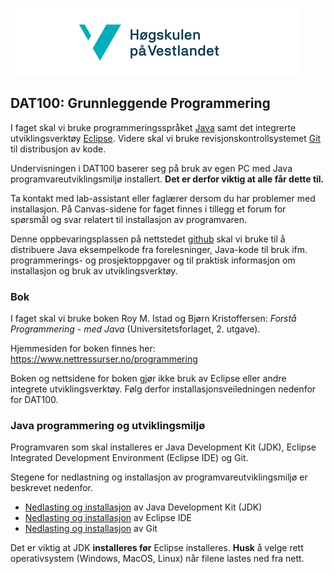 ![hvl](hvllogo.png)

## DAT100: Grunnleggende Programmering

I faget skal vi bruke programmeringsspråket [Java](https://www.java.com/en/) samt det integrerte utviklingsverktøy [Eclipse](https://www.eclipse.org). Videre skal vi bruke revisjonskontrollsystemet [Git](https://git-scm.com) til distribusjon av kode.

Undervisningen i DAT100 baserer seg på bruk av egen PC med Java programvareutviklingsmiljø installert. **Det er derfor viktig at alle får dette til.**

Ta kontakt med lab-assistant eller faglærer dersom du har problemer med installasjon. På Canvas-sidene for faget finnes i tillegg et forum for spørsmål og svar relatert til installasjon av programvaren.

Denne oppbevaringsplassen på nettstedet [github](https://www.github.com) skal vi bruke til å distribuere Java eksempelkode fra forelesninger, Java-kode til bruk ifm. programmerings- og prosjektoppgaver og til praktisk informasjon om installasjon og bruk av utviklingsverktøy.

### Bok

I faget skal vi bruke boken Roy M. Istad og Bjørn Kristoffersen: *Forstå Programmering - med Java* (Universitetsforlaget, 2. utgave).

Hjemmesiden for boken finnes her: https://www.nettressurser.no/programmering

Boken og nettsidene for boken gjør ikke bruk av Eclipse eller andre integrete utviklingsverktøy. Følg derfor installasjonsveiledningen nedenfor for DAT100.

### Java programmering og utviklingsmiljø

Programvaren som skal installeres er Java Development Kit (JDK), Eclipse Integrated Development Environment (Eclipse IDE) og Git.

Stegene for nedlastning og installasjon av programvareutviklingsmiljø er beskrevet nedenfor.

- [Nedlasting og installasjon](https://github.com/dat100hib/dat100public/blob/master/installasjon/java.md) av Java Development Kit (JDK)
- [Nedlasting og installasjon](https://github.com/dat100hib/dat100public/blob/master/installasjon/eclipse.md) av Eclipse IDE
- [Nedlasting og installasjon](https://github.com/dat100hib/dat100public/blob/master/installasjon/git.md) av Git

Det er viktig at JDK **installeres før** Eclipse installeres. **Husk** å velge rett operativsystem (Windows, MacOS, Linux) når filene lastes ned fra nett.

